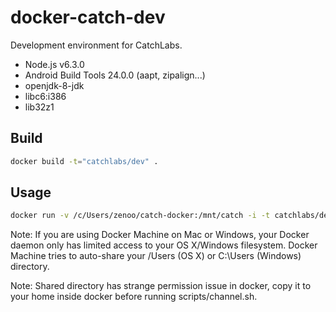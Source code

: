 # docker-catch-dev

Development environment for CatchLabs.

- Node.js v6.3.0
- Android Build Tools 24.0.0 (aapt, zipalign...)
- openjdk-8-jdk
- libc6:i386
- lib32z1

## Build

```bash
docker build -t="catchlabs/dev" .
```

## Usage

```bash
docker run -v /c/Users/zenoo/catch-docker:/mnt/catch -i -t catchlabs/dev /bin/bash
```

Note: If you are using Docker Machine on Mac or Windows, your Docker daemon only has limited access to your OS X/Windows filesystem. Docker Machine tries to auto-share your /Users (OS X) or C:\Users (Windows) directory.

Note: Shared directory has strange permission issue in docker, copy it to your home inside docker before running scripts/channel.sh.
